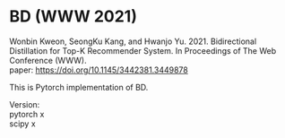 # BD (WWW 2021)

Wonbin Kweon, SeongKu Kang, and Hwanjo Yu. 2021. Bidirectional Distillation for Top-K Recommender System. In Proceedings of The Web Conference (WWW). \
paper: https://doi.org/10.1145/3442381.3449878

This is Pytorch implementation of BD.

Version: \
pytorch x \
scipy   x 
